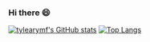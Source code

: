 ### Hi there 😄

<!--
**tylearymf/tylearymf** is a ✨ _special_ ✨ repository because its `README.md` (this file) appears on your GitHub profile.

Here are some ideas to get you started:

- 🔭 I’m currently working on ...
- 🌱 I’m currently learning ...
- 👯 I’m looking to collaborate on ...
- 🤔 I’m looking for help with ...
- 💬 Ask me about ...
- 📫 How to reach me: ...
- 😄 Pronouns: ...
- ⚡ Fun fact: ...
-->

[![tylearymf's GitHub stats](https://github-readme-stats.vercel.app/api?username=tylearymf&count_private=true&show_icons=true&theme=tokyonight&bg_color=000000&title_color=6699FF)](https://github.com/anuraghazra/github-readme-stats)
[![Top Langs ](https://github-readme-stats.vercel.app/api/top-langs/?username=tylearymf&layout=compact&theme=highcontrast&title_color=6699FF)](https://github.com/anuraghazra/github-readme-stats)


<!--
<a href="https://github.com/anuraghazra/github-readme-stats">
  <img align="center" src="https://github-readme-stats.vercel.app/api?username=tylearymf&count_private=true&show_icons=true&theme=tokyonight&bg_color=000000&title_color=6699FF&line_height=20" />
</a>
<a href="https://github.com/anuraghazra/convoychat">
  <img align="center" src="https://github-readme-stats.vercel.app/api/top-langs/?username=tylearymf&layout=compact&theme=highcontrast&title_color=6699FF" />
</a>
-->
